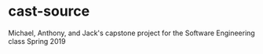 # cast-source
Michael, Anthony, and Jack's capstone project for the Software Engineering class Spring 2019
